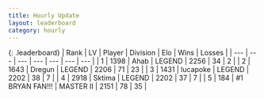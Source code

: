 ```yaml
---
title: Hourly Update
layout: leaderboard
category: hourly
---
```


{: .leaderboard}
| Rank | LV | Player | Division | Elo | Wins | Losses |
| --- | --- | --- | --- | --- | --- | --- |
| <span data-change="0">1</span> | 1398 | <span title="ID: 402846">Ahab</span> | LEGEND | <span data-change="0">2256</span> | <span data-change="0">34</span> | <span data-change="0">2</span> |
| <span data-change="0">2</span> | 1643 | <span title="ID: 337810">Dregun</span> | LEGEND | <span data-change="0">2206</span> | <span data-change="0">71</span> | <span data-change="0">23</span> |
| <span data-change="1">3</span> | 1431 | <span title="ID: 41925">lucapoke</span> | LEGEND | <span data-change="41">2202</span> | <span data-change="5">38</span> | <span data-change="0">7</span> |
| <span data-change="-1">4</span> | 2918 | <span title="ID: 353063">Sktima</span> | LEGEND | <span data-change="0">2202</span> | <span data-change="0">37</span> | <span data-change="0">7</span> |
| <span data-change="0">5</span> | 184 | <span title="ID: 756342">#1 BRYAN FAN!!!</span> | MASTER II | <span data-change="28">2151</span> | <span data-change="4">78</span> | <span data-change="1">35</span> |